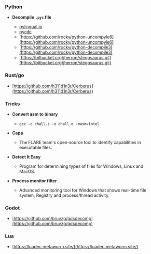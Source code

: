 ### Python
  - **Decompile `.pyc` file**
  
    - [pylingual.io](https://pylingual.io/)
    - [pycdc](https://github.com/zrax/pycdc)
    - [https://github.com/rocky/python-uncompyle6](https://github.com/rocky/python-uncompyle6)
    - [https://github.com/rocky/python-decompile3](https://github.com/rocky/python-decompile3)
    - [https://bitbucket.org/jherron/stegosaurus.git](https://bitbucket.org/jherron/stegosaurus.git)

### Rust/go
  
  - [https://github.com/h311d1n3r/Cerberus](https://github.com/h311d1n3r/Cerberus)

### Tricks

- **Convert asm to binary**

  - `gcc -c chall.s -o chall.o -masm=intel`

- **Capa**

  - The FLARE team's open-source tool to identify capabilities in executable files.

- **Detect It Easy**

  - Program for determining types of files for Windows, Linux and MacOS.

- **Process monitor filter**

  - Advanced monitoring tool for Windows that shows real-time file system, Registry and process/thread activity.

### Godot

  - [https://github.com/bruvzg/gdsdecomp](https://github.com/bruvzg/gdsdecomp)

### Lua

  - [https://luadec.metaworm.site/](https://luadec.metaworm.site/)

